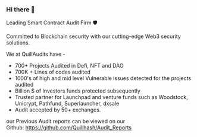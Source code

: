 ### Hi there 👋
Leading Smart Contract Audit Firm 🛡️

Committed to Blockchain security with our cutting-edge Web3 security solutions. 


We at QuillAudits have -

- 700+ Projects Audited in Defi, NFT and DAO
- 700K + Lines of codes audited
- 1000's of high and mid level Vulnerable issues detected for the projects audited
- Billion $ of Investors funds protected subsequently
- Trusted partner for Launchpad and venture funds such as Woodstock, Unicrypt, Pathfund, Superlauncher, dxsale
- Audit accepted by 50+ exchanges.

our Previous Audit reports can be viewed on our Github: https://github.com/Quillhash/Audit_Reports
